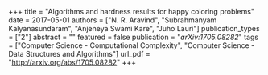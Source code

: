 +++
title = "Algorithms and hardness results for happy coloring problems"
date = 2017-05-01
authors = ["N. R. Aravind", "Subrahmanyam Kalyanasundaram", "Anjeneya Swami Kare", "Juho Lauri"]
publication_types = ["2"]
abstract = ""
featured = false
publication = "*arXiv:1705.08282*"
tags = ["Computer Science - Computational Complexity", "Computer Science - Data Structures and Algorithms"]
url_pdf = "http://arxiv.org/abs/1705.08282"
+++

